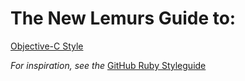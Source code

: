 # The New Lemurs Guide to:

[Objective-C Style](./ObjCStyle.md)

_For inspiration, see the_ [GitHub Ruby Styleguide](https://github.com/styleguide/ruby)
